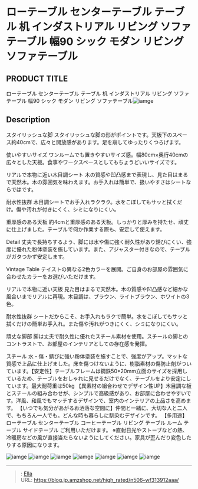 # ローテーブル センターテーブル テーブル 机 インダストリアル リビング ソファテーブル 幅90 シック モダン リビング ソファテーブル


## PRODUCT TITLE 

ローテーブル センターテーブル テーブル 机 インダストリアル リビング ソファテーブル 幅90 シック モダン リビング ソファテーブル![iamge](https://b2bfiles1.gigab2b.cn/image/wkseller/7404/20231206_3edf696e74bf7a6a700c81bdd92ac140.jpg)

## Description

スタイリッシュな脚
スタイリッシュな脚の形がポイントです。天板下のスペース約40cmで、広々と開放感があります。足を崩してゆったりくつろげます。

使いやすいサイズ
ワンルームでも置きやすいサイズ感。幅80cm×奥行40cmの広々とした天板。食事やワークスペースとしてもちょうどいいサイズです。

リアルで本物に近い木目調シート
木の質感や凹凸感まで表現し、見た目はまるで天然木。木の雰囲気を味わえます。お手入れは簡単で、扱いやすさはシートならではです。

耐水性抜群
木目調シートでお手入れラクラク。水をこぼしてもサッと拭くだけ。傷や汚れが付きにくく、シミになりにくい。

重厚感のある天板
約4cmと重厚感のある天板。しっかりと厚みを持たせ、頑丈に仕上げました。テーブルで何か作業する際も、安定して使えます。

Detail
丈夫で長持ちするよう、脚には水や傷に強く耐久性があり錆びにくい、強度に優れた粉体塗装を施しています。また、アジャスター付きなので、テーブルがガタつかず安定します。

Vintage Table
テイストの異なる2色カラーを展開。ご自身のお部屋の雰囲気に合わせたカラーをお選びいただけます。

リアルで本物に近い天板
見た目はまるで天然木。木の質感や凹凸感など細かな風合いまでリアルに再現。木目調は、ブラウン、ライトブラウン、ホワイトの3色。

耐水性抜群
シートだからこそ、お手入れもラクで簡単。水をこぼしてもサッと拭くだけの簡単お手入れ。また傷や汚れがつきにくく、シミになりにくい。

頑丈な脚部
脚は丈夫で耐久性に優れたスチール素材を使用。スチールの脚とのコントラストで、お部屋のインテリアとしての存在感を発揮。

スチール
水・傷・錆びに強い粉体塗装を施すことで、強度がアップ。マットな質感で上品に仕上げました。床を傷つけないように、樹脂素材の傷防止剤がついています。【安定性】テーブルフレームは鋼鉄50*20mm立面のサイズを採用しているため、テーブルをおしゃれに見せるだけでなく、テーブルをより安定にしています。最大耐荷重は50kg
【異素材の組合わせでデザイン性UP】木目調な板とスチールの組み合わせが、シンプルで高級感があり、お部屋に合わせやすいです。洋風、和風でもマッチするデザインで、室内のインテリアの上品さを高めます。
【いつでも気分があがるお洒落な空間に】仲間と一緒に、大切な人と二人で、もちろん一人でも。どんな時も暮らしに馴染むデザインです。
【多用途】ローテーブル センターテーブル コーヒーテーブル リビング テーブル ルーム テーブル サイドテーブル ご利用いただけます。
※直射日光やストーブなどの熱、冷暖房などの風が直接当たらないようにしてください。家具が歪んだり変色したりする原因になります。





![iamge](https://b2bfiles1.gigab2b.cn/image/wkseller/7404/20231206_d50a789120e13e95aa9b1eed09e4df47.jpg)
![iamge](https://b2bfiles1.gigab2b.cn/image/wkseller/7404/20231206_0f6ea3269a9b8b9d688fe7a38b00c238.jpg)
![iamge](https://b2bfiles1.gigab2b.cn/image/wkseller/7404/20231206_55846b175f1c2a5e5805dd805995e710.jpg)
![iamge](https://b2bfiles1.gigab2b.cn/image/wkseller/7404/20231206_22c6d0c230d2798cbbdaf3664e271141.jpg)
![iamge](https://b2bfiles1.gigab2b.cn/image/wkseller/7404/20231206_5bf3c84b31b998dff9e7c68bc547515b.jpg)
![iamge](https://b2bfiles1.gigab2b.cn/image/wkseller/7404/20231206_626d6eccd5658b3fa1517d0033c9f005.jpg)
![iamge](https://b2bfiles1.gigab2b.cn/image/wkseller/7404/20231206_f356d513db6cccd450693f206d1828ba.jpg)


---

> : [Ella](https://blog.jp.amzshop.net/)  
> URL: https://blog.jp.amzshop.net/high_rated/n506-wf313912aaa/  

